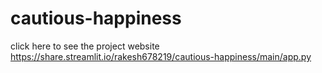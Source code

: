 # cautious-happiness

click here to see the project website
https://share.streamlit.io/rakesh678219/cautious-happiness/main/app.py
